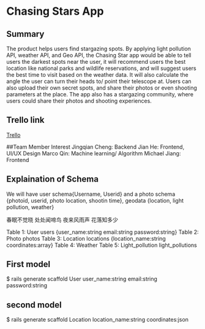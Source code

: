 # Chasing Stars App


## Summary
The product helps users find stargazing spots. By applying light pollution API, weather API, and Geo API, the Chasing Star app would be able to tell users the darkest spots near the user, it will recommend users the best location like national parks and wildlife reservations, and will suggest users the best time to visit based on the weather data. It will also calculate the angle the user can turn their heads to/ point their telescope at. Users can also upload their own secret spots, and share their photos or even shooting parameters at the place. The app also has a stargazing community, where users could share their photos and shooting experiences. 

## Trello link
[Trello](https://trello.com/invite/b/LLSmtsFl/ed133625c73fabd43e51ee04609c263f/app-development)

##Team Member Interest
Jingqian Cheng: Backend
Jian He: Frontend, UI/UX Design
Marco Qin: Machine learning/ Algorithm 
Michael Jiang: Frontend

## Explaination of Schema

We will have user schema{Username, Userid} and a photo schema {photoid, userid, photo location, shootin time}, geodata {location, light pollution, weather}

春眠不觉晓
处处闻啼鸟
夜来风雨声
花落知多少

Table 1: User users {user_name:string email:string password:string}
Table 2: Photo photos
Table 3: Location locations {location_name:string coordinates:array}
Table 4: Weather
Table 5: Light_pollution light_pollutions

## First model
$ rails generate scaffold User user_name:string email:string password:string

## second model
$ rails generate scaffold Location location_name:string coordinates:json
